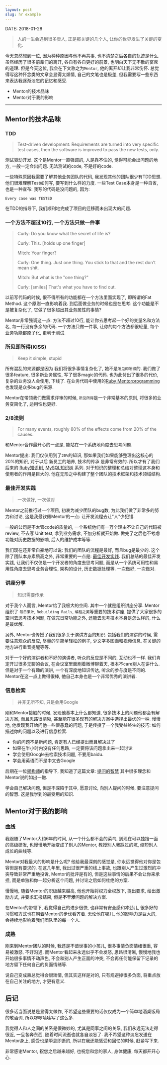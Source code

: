 ```yaml
---
layout: post
slug: hr example
---
```


DATE: 2018-01-28

> 人的一生会遇到很多贵人, 正是那关键的几个人, 让你的世界发生了关键的变化.

今天忽然想到一位, 因为种种原因与他不再共事, 也不清楚之后各自的轨迹是什么. 虽然经历了很多前辈们的离开, 各自有各自更好的前景, 也明白天下无不散的宴席的道理. 但是今天这位, 我会在下文称之为`Mentor`, 他的离开却让我非常伤怀. 总觉得写这种怀念类的文章会显得太煽情, 自己的文笔也是极差, 但我需要写一些东西来表达我逐渐淡忘的记忆和感受.

* Mentor的技术品味
* Mentor对于我的影响

--------------------------------------------

Mentor的技术品味
-----------------
### TDD
> Test-driven development: Requirements are turned into very specific test cases, then the software is improved to pass the new tests, only.

测试驱动开发. 这个是Mentor一直强调的, 人是靠不住的, 觉得可能会出问题的地方, 一般一定会出问题. 无法测试的code, 不是好的code.

一些特殊原因我需要了解其他业务团队的代码, 我发现其他的团队很少有TDD思想. 他们很难理解Test如何写, 要写到什么样的力度. 一些Test Case本身是一种自省, 也是一种宣布: 我写的代码是没问题的, 因为:

```shell
Every case was TESTED
```

在TDD的指导下, 我们顺利地完成了项目的迁移而未出现大的问题.

### 一个方法不超过10行, 一个方法只做一件事
> Curly: Do you know what the secret of life is?
>
> Curly: This. [holds up one finger]
>
> Mitch: Your finger?
>
> Curly: One thing. Just one thing. You stick to that and the rest don't mean shit.
>
> Mitch: But what is the "one thing?"
>
> Curly: [smiles] That's what you have to find out.

以前写代码的时候, 恨不得所有的功能都在一个方法里面实现了, 即所谓的Fat Method. 这个原则一直影响着我. 到后面做业务的时候也是在思考: 这个功能是不是被复杂化了, 它做了很多超出其业务属性的事情?

Mentor非常强调这一点: 方法不超过10行, 能让你去思考起一个好的变量名和方法名, 每一行没有多余的代码. 一个方法只做一件事, 让你的每个方法都很轻量, 每个业务功能都原子化, 更利于测试.

### 所见即所得(KISS)
> Keep it simple, stupid

所有混乱的来源都是因为 我们将很多事情复杂化了, 她不是`所见即所得`的. 我们做了很多feature, 很多新业务属性, 写了很多magic的代码. 也为此付出了很多的代价, 复杂的业务没人会使用, 下线了. 在业务代码中使用的[Ruby Mentorprogramming](./ruby_knowledge_tree.html#元编程)也发现是众多bug的来源.

Mentor在带领我们做需求评审的时候, `所见所得`是一个非常基本的原则, 将很多的业务变简化了, 适用性也更好.

### 2/8法则
> For many events, roughly 80% of the effects come from 20% of the causes.

和Mentor合作最开心的一点是, 能站在一个系统地角度去思考问题.

Mentor提出: 我们仅仅用到了`20%`的知识, 那如果我们如果能够整理出这核心的20%的知识, 对于以后 新员工的培养, 技术的传承 是非常有效的. 所以才有了我们后来的 [Ruby知识树](./ruby_knowledge_tree.html), [MySQL知识树](./mysql_knowledge_tree.html) 系列. 对于知识的整理和总结对整理这本身和使用者的作用是巨大的. 他在无形之中构建了整个团队的技术框架和技术领域结构.

### 最佳开发实践
> 一次做好, 一次做对

Mentor之前推行过一个项目, 初衷为减少团队的bug数, 为此我们做了非常多的努力和讨论, 这是我最钦佩Mentor的一点: 让开发流程去让"人"少犯错.

一般的公司是不太管code的质量的, 一个系统他们有一万个理由不让自己的代码被review, 不去写 Unit test, 拿到业务需求, 不加分析就开始做. 做完了之后也不考虑功能对历史数据的影响, 后人的维护成本等等.

我们现在还非常自豪地可以说: 我们的团队的流程是最好, 而且bug是最少的. 这个除了团队本身素质高之外, 非常重要的一点是: [最佳开发实践](./best_programming.html). 我们总结的最佳开发实践, 让我们不仅仅是一个开发者的角度去思考问题, 而是从一个系统可用性和易用性角度去思考业务合理性, 架构的设计, 历史数据处理等. 一次做好, 一次做对.

### 讲座分享
> 知识需要传承

对于我个人而言, Mentor给了我极大的空间. 其中一个就是组织讲座分享. Mentor组织了 `每日果汁`, `Rebuilding Rails`, `编程之美`等重要的技术讲座, 提供了大家很多的空间去思考技术问题, 在做完日常功能之外, 还能去思考技术本身是怎么样的, 什么是最优解.

另外, Mentor也传授了我们很多关于演讲方面的知识. 包括我们的演讲的时候, 需要注意观众的反应, 尽量的举简单轻松的例子, 少文字多图画和视频信息. 在关键的地方进行重音提醒等等.

对于一个好的演讲者和不好的演讲者, 听众的反应是不同的, 互动也不一样. 我们肯定开过很多无聊的会议, 在会议室里面刷着微博聊着天, 根本不care别人在讲什么. 但是对于一个有趣的演讲, 一个有深度地知识传达, 听众的参与度是不同的. Mentor在这一点上做得很棒, 他自己本身也是一个非常优秀的演讲者.

### 信息检索
> 并非无所不知, 只是会用Google

刚和Mentor接触的时候, 发现他基本上什么都知道, 很多技术上的问题他都会有解决方案, 而且思路很清晰, 甚至能在很多现有的解决方案中选择出最优的一种. 慢慢地, 他发现我开始问他一些很愚蠢的问题, 于是传授了一个我受益终生的技巧: 如何描述你的问题以及进行信息检索.

- 你的问题不是新问题, 肯定有人已经提出而且解决过了
- 如果在半小时内没有任何思路, 一定要将该问题拿出来一起讨论
- 学会使用Google去检索技术问题, 不要用baidu.
- 学会用英语而不是中文去Google

后期在一位[架构师](https://github.com/luonet/dotfiles)的指导下, 我知道了这篇文章: [提问的智慧](https://github.com/ryanhanwu/How-To-Ask-Questions-The-Smart-Way/blob/master/README-zh_CN.md) 其中很多理念和Mentor说的如出一辙.

学会自己解决问题, 但是不深陷于其中, 愿意讨论, 向别人提问的时候, 要注意提问的智慧. 这是我学到的最受用的知识.

Mentor对于我的影响
-----------------
### 曲线
我跟随了Mentor大约6年的时间, 从一个什么都不会的菜鸟, 到现在可以独挡一面的高级研发, 也慢慢地开始变成了别人的Mentor, 教授别人我踩过的坑, 缩短别人成长的曲线等.

Mentor对我最大的影响是什么呢? 他给我最深刻的感觉是, 你永远觉得他对你是包容但是有要求的. 在这几年里, 我出过很严重的线上事故, 也跟别人产生过激烈的冲突导致非常严重地投诉, Mentor的批评是有的, 但是这些事情的后果不会让你来承担, 而是单独和你一起分析这个问题, 并讨论之后如何杜绝的方案.

慢慢地, 随着Mentor的职级越来越高, 他也开始将权力全权放下, 提出要求, 给出激励方式, 并要求汇报结果, 但是**不干涉**问题的解决方案.

在Mentor的带领下, 我觉得自己的进步很快, 也非常有安全感和冲劲儿, 很多好的习惯和方式也在朝着Mentor的步伐看齐着. 无论他在哪儿, 他的影响力是巨大的, 会持续地影响着我们团队里的每一个人.

### 成熟
刚来到Mentor团队的时候, 我还是不谙世事的小孩儿, 很多事情负面情绪很重, 容易被激怒, 不好沟通. 而Mentor看起来永远似乎不会发怒, 思路很清晰, 慢慢地我也开始很多事情不动声色, 不会和别人产生正面的冲突, 不会再任何能保留下记录的地方留下任何自己的负面情绪等.

说自己变成熟总觉得会很矫情, 但其实这样是对的, 只有规避掉很多负面, 将重点放在自己关注的地方, 才更有意义.

后记
----
很多话当面说总是显得太做作, 不希望这些重要的话仅仅成为一个简单地酒桌饭局的敬酒词, 所以啰啰嗦嗦写了这么多.

我觉得人和人之间的关系是很微妙的, 尤其是同事之间的关系, 我们永远无法走得很近, 一旦各奔东西, 随着时间流逝也就各自淡忘了. 我不希望这种淡忘发送在Mentor身上, 感受也是瞬息即逝的, 所以在我还能感受和回忆的时候, 赶紧写下来.

非常感谢Mentor, 祝您之后越来越好, 也祝您和您的家人, 身体健康, 每天都开开心心.
